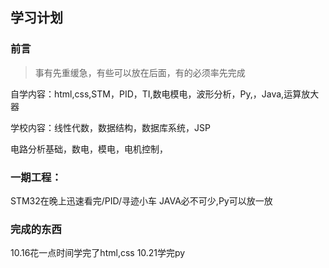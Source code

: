 ## 学习计划
###  前言
>事有先重缓急，有些可以放在后面，有的必须率先完成
<div><a harf ></div>
自学内容：html,css,STM，PID，TI,数电模电，波形分析，Py,，Java,运算放大器    

学校内容：线性代数，数据结构，数据库系统，JSP

电路分析基础，数电，模电，电机控制，

### 一期工程：
STM32在晚上迅速看完/PID/寻迹小车
JAVA必不可少,Py可以放一放


### 完成的东西

10.16花一点时间学完了html,css
10.21学完py